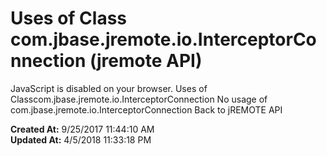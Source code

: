 # Uses of Class com.jbase.jremote.io.InterceptorConnection (jremote API)

JavaScript is disabled on your browser. Uses of Classcom.jbase.jremote.io.InterceptorConnection No usage of com.jbase.jremote.io.InterceptorConnection Back to jREMOTE API  

**Created At:** 9/25/2017 11:44:10 AM  
**Updated At:** 4/5/2018 11:33:18 PM  

